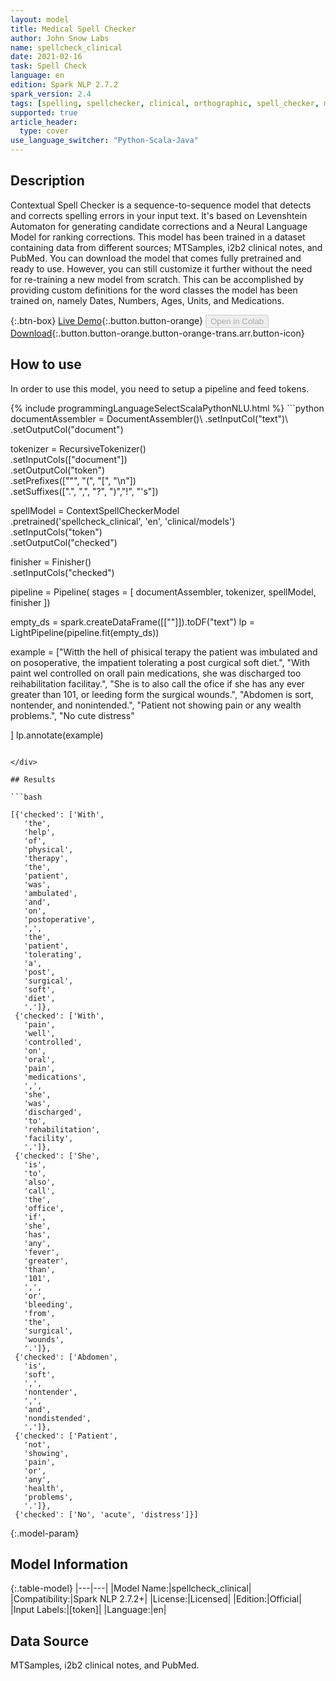 ```yaml
---
layout: model
title: Medical Spell Checker
author: John Snow Labs
name: spellcheck_clinical
date: 2021-02-16
task: Spell Check
language: en
edition: Spark NLP 2.7.2
spark_version: 2.4
tags: [spelling, spellchecker, clinical, orthographic, spell_checker, medical_spell_checker, spelling_corrector, en, licensed]
supported: true
article_header:
  type: cover
use_language_switcher: "Python-Scala-Java"
---
```


## Description

Contextual Spell Checker is a sequence-to-sequence model that detects and corrects spelling errors in your input text. It's based on Levenshtein Automaton for generating candidate corrections and a Neural Language Model for ranking corrections.
This model has been trained in a dataset containing data from different sources; MTSamples, i2b2 clinical notes, and PubMed. You can download the model that comes fully pretrained and ready to use. However, you can still customize it further without the need for re-training a new model from scratch. This can be accomplished by providing custom definitions for the word classes the model has been trained on, namely Dates, Numbers, Ages, Units, and Medications.

{:.btn-box}
[Live Demo](https://demo.johnsnowlabs.com/healthcare/CONTEXTUAL_SPELL_CHECKER/){:.button.button-orange}
<button class="button button-orange" disabled>Open in Colab</button>
[Download](https://s3.amazonaws.com/auxdata.johnsnowlabs.com/clinical/models/spellcheck_clinical_en_2.7.2_2.4_1613505168792.zip){:.button.button-orange.button-orange-trans.arr.button-icon}

## How to use

In order to use this model, you need to setup a pipeline and feed tokens.

<div class="tabs-box" markdown="1">
{% include programmingLanguageSelectScalaPythonNLU.html %}
```python
documentAssembler = DocumentAssembler()\
  .setInputCol("text")\
  .setOutputCol("document")

tokenizer = RecursiveTokenizer()\
  .setInputCols(["document"])\
  .setOutputCol("token")\
  .setPrefixes(["\"", "(", "[", "\n"])\
  .setSuffixes([".", ",", "?", ")","!", "'s"])

spellModel = ContextSpellCheckerModel\
    .pretrained('spellcheck_clinical', 'en', 'clinical/models')\
    .setInputCols("token")\
    .setOutputCol("checked")

finisher = Finisher()\
    .setInputCols("checked")

pipeline = Pipeline(
    stages = [
    documentAssembler,
    tokenizer,
    spellModel,
    finisher
  ])

empty_ds = spark.createDataFrame([[""]]).toDF("text")
lp = LightPipeline(pipeline.fit(empty_ds))

example = ["Witth the hell of phisical terapy the patient was imbulated and on posoperative, the impatient tolerating a post curgical soft diet.",
            "With paint wel controlled on orall pain medications, she was discharged too reihabilitation facilitay.",
            "She is to also call the ofice if she has any ever greater than 101, or leeding form the surgical wounds.",
            "Abdomen is sort, nontender, and nonintended.",
            "Patient not showing pain or any wealth problems.",
            "No cute distress"
            
]
lp.annotate(example)

```

</div>

## Results

```bash

[{'checked': ['With',
   'the',
   'help',
   'of',
   'physical',
   'therapy',
   'the',
   'patient',
   'was',
   'ambulated',
   'and',
   'on',
   'postoperative',
   ',',
   'the',
   'patient',
   'tolerating',
   'a',
   'post',
   'surgical',
   'soft',
   'diet',
   '.']},
 {'checked': ['With',
   'pain',
   'well',
   'controlled',
   'on',
   'oral',
   'pain',
   'medications',
   ',',
   'she',
   'was',
   'discharged',
   'to',
   'rehabilitation',
   'facility',
   '.']},
 {'checked': ['She',
   'is',
   'to',
   'also',
   'call',
   'the',
   'office',
   'if',
   'she',
   'has',
   'any',
   'fever',
   'greater',
   'than',
   '101',
   ',',
   'or',
   'bleeding',
   'from',
   'the',
   'surgical',
   'wounds',
   '.']},
 {'checked': ['Abdomen',
   'is',
   'soft',
   ',',
   'nontender',
   ',',
   'and',
   'nondistended',
   '.']},
 {'checked': ['Patient',
   'not',
   'showing',
   'pain',
   'or',
   'any',
   'health',
   'problems',
   '.']},
 {'checked': ['No', 'acute', 'distress']}]
```

{:.model-param}
## Model Information

{:.table-model}
|---|---|
|Model Name:|spellcheck_clinical|
|Compatibility:|Spark NLP 2.7.2+|
|License:|Licensed|
|Edition:|Official|
|Input Labels:|[token]|
|Language:|en|

## Data Source

MTSamples, i2b2 clinical notes, and PubMed.